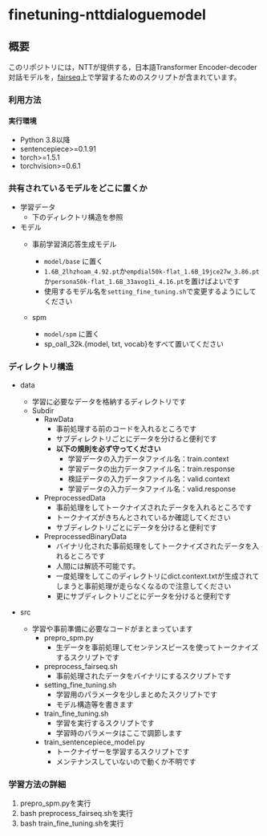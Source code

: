 # finetuning-nttdialoguemodel

## 概要

このリポジトリには，NTTが提供する，日本語Transformer Encoder-decoder対話モデルを，[fairseq](https://github.com/pytorch/fairseq)上で学習するためのスクリプトが含まれています。


### 利用方法
#### 実行環境
- Python 3.8以降
- sentencepiece>=0.1.91
- torch>=1.5.1
- torchvision>=0.6.1


### 共有されているモデルをどこに置くか
- 学習データ
    - 下のディレクトリ構造を参照
- モデル
    - 事前学習済応答生成モデル
        - `model/base` に置く
        - `1.6B_2lhzhoam_4.92.pt`か`empdial50k-flat_1.6B_19jce27w_3.86.pt`か`persona50k-flat_1.6B_33avog1i_4.16.pt`を置けばよいです
        - 使用するモデル名を`setting_fine_tuning.sh`で変更するようにしてください

    - spm
        - `model/spm` に置く
        - sp_oall_32k.{model, txt, vocab}をすべて置いてください

### ディレクトリ構造
- data
    - 学習に必要なデータを格納するディレクトリです
    - Subdir
        - RawData
            - 事前処理する前のコードを入れるところです
            - サブディレクトリごとにデータを分けると便利です
            - <b>以下の規則を必ず守ってください</b>
                - 学習データの入力データファイル名：train.context
                - 学習データの出力データファイル名：train.response
                - 検証データの入力データファイル名：valid.context
                - 学習データの入力データファイル名：valid.response
        - PreprocessedData
            - 事前処理をしてトークナイズされたデータを入れるところです
            - トークナイズがきちんとされているか確認してください
            - サブディレクトリごとにデータを分けると便利です
        - PreprocessedBinaryData
            - バイナリ化された事前処理をしてトークナイズされたデータを入れるところです
            - 人間には解読不可能です。
            - 一度処理をしてこのディレクトリにdict.context.txtが生成されてしまうと事前処理が走らなくなるので注意してください
            - 更にサブディレクトリごとにデータを分けると便利です

- src
    - 学習や事前準備に必要なコードがまとまっています
        - prepro_spm.py
            - 生データを事前処理してセンテンスピースを使ってトークナイズするスクリプトです
        - preprocess_fairseq.sh
            - 事前処理されたデータをバイナリにするスクリプトです
        - setting_fine_tuning.sh
            - 学習用のパラメータを少しまとめたスクリプトです
            - モデル構造等を書きます
        - train_fine_tuning.sh
            - 学習を実行するスクリプトです
            - 学習時のパラメータはここで調節します
        - train_sentencepiece_model.py
            - トークナイザーを学習するスクリプトです
            - メンテナンスしていないので動くか不明です

### 学習方法の詳細
1. prepro_spm.pyを実行
2. bash preprocess_fairseq.shを実行
3. bash train_fine_tuning.shを実行
